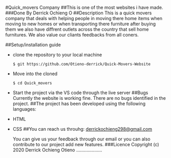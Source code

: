 #Quick_movers Company
##This is one of the most websites i have made.
###Done By Derrick Ochieng O
##Description
This is a quick movers company that deals with helping people in moving there home items when moving to new homes or when transporting there furniture after buying them we also have diffrent outlets across the country that sell home furnitures.
We also value our cliants feedbacks from all coners.

##Setup/installation guide
* clone the repository to your local machine
    ```
    $ git https://github.com/Otieno-derrick/Quick-Movers-Website
    ```
* Move into the cloned
    ```
    $ cd Quick_movers
   ```
* Start the project via the VS code through the live server
##Bugs
Currently the website is working fine.
There are no bugs identified in the project.
##The project has been developed using the following languages:
* HTML
* CSS
##You can reach us throuhg:
  derrickochieng298@gmail.com

  You can give us your feedback through our email or you can also contribute to our project add new features.
  ###Licence
  Copyright (c) 2020 Derrick Ochieng Otieno
  ....................
